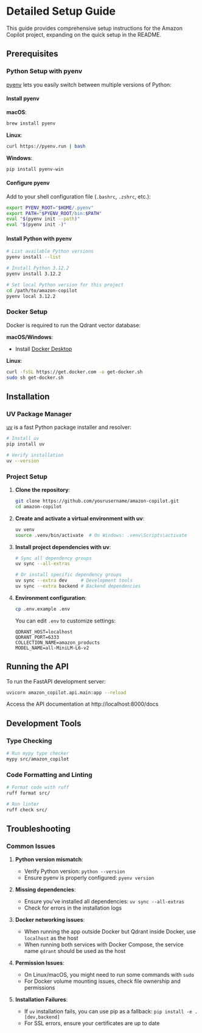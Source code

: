 # Detailed Setup Guide

This guide provides comprehensive setup instructions for the Amazon Copilot project, expanding on the quick setup in the README.

## Prerequisites

### Python Setup with pyenv

[pyenv](https://github.com/pyenv/pyenv) lets you easily switch between multiple versions of Python:

#### Install pyenv

**macOS**:
```bash
brew install pyenv
```

**Linux**:
```bash
curl https://pyenv.run | bash
```

**Windows**:
```bash
pip install pyenv-win
```

#### Configure pyenv

Add to your shell configuration file (`.bashrc`, `.zshrc`, etc.):

```bash
export PYENV_ROOT="$HOME/.pyenv"
export PATH="$PYENV_ROOT/bin:$PATH"
eval "$(pyenv init --path)"
eval "$(pyenv init -)"
```

#### Install Python with pyenv

```bash
# List available Python versions
pyenv install --list

# Install Python 3.12.2
pyenv install 3.12.2

# Set local Python version for this project
cd /path/to/amazon-copilot
pyenv local 3.12.2
```

### Docker Setup

Docker is required to run the Qdrant vector database:

**macOS/Windows**:
- Install [Docker Desktop](https://www.docker.com/products/docker-desktop)

**Linux**:
```bash
curl -fsSL https://get.docker.com -o get-docker.sh
sudo sh get-docker.sh
```

## Installation

### UV Package Manager

[uv](https://github.com/astral-sh/uv) is a fast Python package installer and resolver:

```bash
# Install uv
pip install uv

# Verify installation
uv --version
```

### Project Setup

1. **Clone the repository**:
   ```bash
   git clone https://github.com/yourusername/amazon-copilot.git
   cd amazon-copilot
   ```

2. **Create and activate a virtual environment with uv**:
   ```bash
   uv venv
   source .venv/bin/activate  # On Windows: .venv\Scripts\activate
   ```

3. **Install project dependencies with uv**:
   ```bash
   # Sync all dependency groups
   uv sync --all-extras

   # Or install specific dependency groups
   uv sync --extra dev     # Development tools
   uv sync --extra backend # Backend dependencies
   ```

4. **Environment configuration**:
   ```bash
   cp .env.example .env
   ```

   You can edit `.env` to customize settings:
   ```
   QDRANT_HOST=localhost
   QDRANT_PORT=6333
   COLLECTION_NAME=amazon_products
   MODEL_NAME=all-MiniLM-L6-v2
   ```

## Running the API

To run the FastAPI development server:

```bash
uvicorn amazon_copilot.api.main:app --reload
```

Access the API documentation at http://localhost:8000/docs

## Development Tools

### Type Checking

```bash
# Run mypy type checker
mypy src/amazon_copilot
```

### Code Formatting and Linting

```bash
# Format code with ruff
ruff format src/

# Run linter
ruff check src/
```

## Troubleshooting

### Common Issues

1. **Python version mismatch**:
   - Verify Python version: `python --version`
   - Ensure pyenv is properly configured: `pyenv version`

2. **Missing dependencies**:
   - Ensure you've installed all dependencies: `uv sync --all-extras`
   - Check for errors in the installation logs

3. **Docker networking issues**:
   - When running the app outside Docker but Qdrant inside Docker, use `localhost` as the host
   - When running both services with Docker Compose, the service name `qdrant` should be used as the host

4. **Permission Issues**:
   - On Linux/macOS, you might need to run some commands with `sudo`
   - For Docker volume mounting issues, check file ownership and permissions

5. **Installation Failures**:
   - If `uv` installation fails, you can use pip as a fallback: `pip install -e .[dev,backend]`
   - For SSL errors, ensure your certificates are up to date
